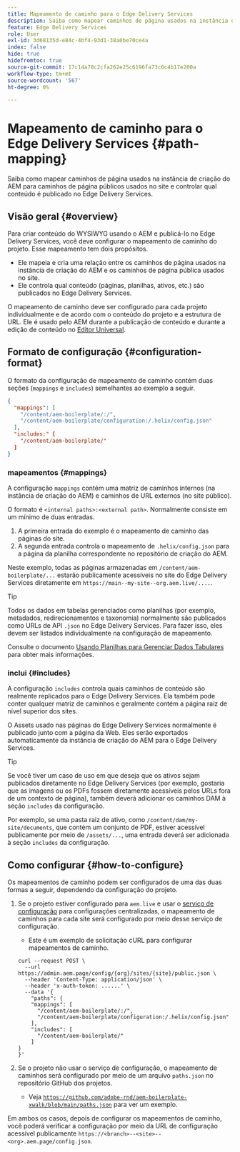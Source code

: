 ```yaml
---
title: Mapeamento de caminho para o Edge Delivery Services
description: Saiba como mapear caminhos de página usados na instância de criação do AEM para caminhos de página públicos usados no site e controlar qual conteúdo é publicado no Edge Delivery Services.
feature: Edge Delivery Services
role: User
exl-id: 3d68135d-e84c-4bf4-93d1-38a0be70ce4a
index: false
hide: true
hidefromtoc: true
source-git-commit: 17c14a78c2cfa262e25c6196fa73c6c4b17e200a
workflow-type: tm+mt
source-wordcount: '567'
ht-degree: 0%

---
```


# Mapeamento de caminho para o Edge Delivery Services {#path-mapping}

Saiba como mapear caminhos de página usados na instância de criação do AEM para caminhos de página públicos usados no site e controlar qual conteúdo é publicado no Edge Delivery Services.

## Visão geral {#overview}

Para criar conteúdo do WYSIWYG usando o AEM e publicá-lo no Edge Delivery Services, você deve configurar o mapeamento de caminho do projeto. Esse mapeamento tem dois propósitos.

* Ele mapeia e cria uma relação entre os caminhos de página usados na instância de criação do AEM e os caminhos de página pública usados no site.
* Ele controla qual conteúdo (páginas, planilhas, ativos, etc.) são publicados no Edge Delivery Services.

O mapeamento de caminho deve ser configurado para cada projeto individualmente e de acordo com o conteúdo do projeto e a estrutura de URL. Ele é usado pelo AEM durante a publicação de conteúdo e durante a edição de conteúdo no [Editor Universal](/help/sites-cloud/authoring/universal-editor/navigation.md).

## Formato de configuração {#configuration-format}

O formato da configuração de mapeamento de caminho contém duas seções (`mappings` e `includes`) semelhantes ao exemplo a seguir.

```json
{
  "mappings": [
    "/content/aem-boilerplate/:/",
    "/content/aem-boilerplate/configuration:/.helix/config.json"
  ],
  "includes:" [
    "/content/aem-boilerplate/"
  ]
}
```

### mapeamentos {#mappings}

A configuração `mappings` contém uma matriz de caminhos internos (na instância de criação do AEM) e caminhos de URL externos (no site público).

O formato é `<internal paths>:<external path>`. Normalmente consiste em um mínimo de duas entradas.

1. A primeira entrada do exemplo é o mapeamento de caminho das páginas do site.
1. A segunda entrada controla o mapeamento de `.helix/config.json` para a página da planilha correspondente no repositório de criação do AEM.

Neste exemplo, todas as páginas armazenadas em `/content/aem-boilerplate/...` estarão publicamente acessíveis no site do Edge Delivery Services diretamente em `https://main--my-site--org.aem.live/....`.

>[!TIP]
>
>Todos os dados em tabelas gerenciados como planilhas (por exemplo, metadados, redirecionamentos e taxonomia) normalmente são publicados como URLs de API `.json` no Edge Delivery Services. Para fazer isso, eles devem ser listados individualmente na configuração de mapeamento.
>
>Consulte o documento [Usando Planilhas para Gerenciar Dados Tabulares](/help/edge/wysiwyg-authoring/tabular-data.md) para obter mais informações.

### inclui {#includes}

A configuração `includes` controla quais caminhos de conteúdo são realmente replicados para o Edge Delivery Services. Ela também pode conter qualquer matriz de caminhos e geralmente contém a página raiz de nível superior dos sites.

O Assets usado nas páginas do Edge Delivery Services normalmente é publicado junto com a página da Web. Eles serão exportados automaticamente da instância de criação do AEM para o Edge Delivery Services.

>[!TIP]
>
>Se você tiver um caso de uso em que deseja que os ativos sejam publicados diretamente no Edge Delivery Services (por exemplo, gostaria que as imagens ou os PDFs fossem diretamente acessíveis pelos URLs fora de um contexto de página), também deverá adicionar os caminhos DAM à seção `includes` da configuração.
>
>Por exemplo, se uma pasta raiz de ativo, como `/content/dam/my-site/documents`, que contém um conjunto de PDF, estiver acessível publicamente por meio de `/assets/...`, uma entrada deverá ser adicionada à seção `includes` da configuração.

## Como configurar {#how-to-configure}

Os mapeamentos de caminho podem ser configurados de uma das duas formas a seguir, dependendo da configuração do projeto.

1. Se o projeto estiver configurado para `aem.live` e usar o [serviço de configuração](https://www.aem.live/docs/config-service-setup) para configurações centralizadas, o mapeamento de caminhos para cada site será configurado por meio desse serviço de configuração.

   * Este é um exemplo de solicitação cURL para configurar mapeamentos de caminho.

   ```text
   curl --request POST \
     --url https://admin.aem.page/config/{org}/sites/{site}/public.json \
     --header 'Content-Type: application/json' \
     --header 'x-auth-token: ......' \
     --data '{
       "paths": {
       "mappings": [
         "/content/aem-boilerplate/:/",
         "/content/aem-boilerplate/configuration:/.helix/config.json"
       ],
       "includes": [
         "/content/aem-boilerplate/"
       ]
   }
   }'
   ```

1. Se o projeto não usar o serviço de configuração, o mapeamento de caminhos será configurado por meio de um arquivo `paths.json` no repositório GitHub dos projetos.

   * Veja [`https://github.com/adobe-rnd/aem-boilerplate-xwalk/blob/main/paths.json`](https://github.com/adobe-rnd/aem-boilerplate-xwalk/blob/main/paths.json) para ver um exemplo.

Em ambos os casos, depois de configurar os mapeamentos de caminho, você poderá verificar a configuração por meio da URL de configuração acessível publicamente `https://<branch>--<site>--<org>.aem.page/config.json`.
